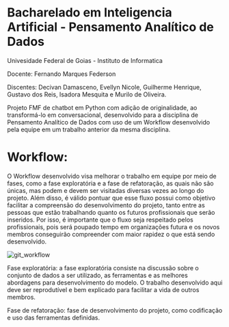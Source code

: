 # Bacharelado em Inteligencia Artificial - Pensamento Analítico de Dados

Univesidade Federal de Goias - Instituto de Informatica

Docente: Fernando Marques Federson

Discentes: Decivan Damasceno, Evellyn Nicole, Guilherme Henrique, Gustavo dos Reis, Isadora Mesquita e Murilo de Oliveira.

Projeto FMF de chatbot em Python com adição de originalidade, ao transformá-lo em conversacional, desenvolvido para a disciplina de Pensamento Analítico de Dados com uso de um Workflow desenvolvido pela equipe em um trabalho anterior da mesma disciplina.

# Workflow:

  O Workflow desenvolvido visa melhorar o trabalho em equipe por meio de fases, como a fase exploratória e a fase de refatoração, as quais não são únicas, mas podem e devem ser visitadas diversas vezes ao longo do projeto. Além disso, é válido pontuar que esse fluxo possui como objetivo facilitar a compreensão do desenvolvimento do projeto, tanto entre as pessoas que estão trabalhando quanto os futuros profissionais que serão inseridos. Por isso, é importante que o fluxo seja respeitado pelos profissionais, pois será poupado tempo em organizações futura e os novos membros conseguirão compreender com maior rapidez o que está sendo desenvolvido.
  
  ![git_workflow](https://user-images.githubusercontent.com/87432238/190300513-f57058da-a6ce-4708-bb74-a6c42343bf84.png)
  
  Fase exploratória: a fase exploratória consiste na discussão sobre o conjunto de dados a ser utilizado, as ferramentas e as melhores abordagens para desenvolvimento do modelo. O trabalho desenvolvido aqui deve ser reprodutível e bem explicado para facilitar a vida de outros membros.
  
  Fase de refatoração: fase de desenvolvimento do projeto, como codificação e uso das ferramentas definidas. 


